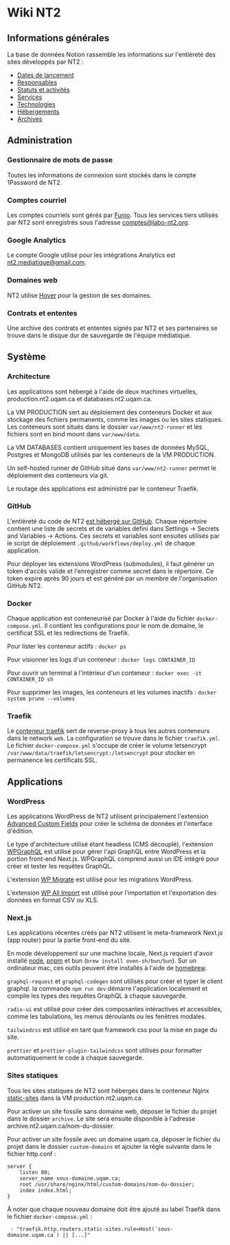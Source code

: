 # Wiki NT2

## Informations générales

La base de données Notion rassemble les informations sur l'entièreté des sites développés par NT2 :

- [Dates de lancement](https://nt2.notion.site/08061a29cc044a55b02844ebcbb0b6d4?v=15afb8c2a55f44128adbcd21409ef52f)
- [Responsables](https://nt2.notion.site/08061a29cc044a55b02844ebcbb0b6d4?v=2ef0b8d5723d47c0adad9722b6bbb13a)
- [Statuts et activités](https://nt2.notion.site/08061a29cc044a55b02844ebcbb0b6d4?v=f5828038f3df47ec8eede347d64758bc)
- [Services](https://nt2.notion.site/08061a29cc044a55b02844ebcbb0b6d4?v=bb13b3d4e54e4b6d8c938eb79cf1918a)
- [Technologies](https://nt2.notion.site/08061a29cc044a55b02844ebcbb0b6d4?v=0c0f29c5e184418da7226da086e8e02a)
- [Hébergements](https://nt2.notion.site/08061a29cc044a55b02844ebcbb0b6d4?v=f84ffbb4b02447e7b8bb267cd16aee20)
- [Archives](https://nt2.notion.site/08061a29cc044a55b02844ebcbb0b6d4?v=ccf8a0bb2c73430fb263fbe398714294)

## Administration

### Gestionnaire de mots de passe

Toutes les informations de connexion sont stockés dans le compte 1Password de NT2.

### Comptes courriel

Les comptes courriels sont gérés par [Funio](https://funio.com/). Tous les services tiers utilisés par NT2 sont enregistrés sous l'adresse comptes@labo-nt2.org.

### Google Analytics

Le compte Google utilisé pour les intégrations Analytics est nt2.mediatique@gmail.com.

### Domaines web

NT2 utilise [Hover](https://www.hover.com/) pour la gestion de ses domaines.

### Contrats et ententes

Une archive des contrats et ententes signés par NT2 et ses partenaires se trouve dans le disque dur de sauvegarde de l'équipe médiatique.

## Système

### Architecture

Les applications sont hébergé à l'aide de deux machines virtuelles, production.nt2.uqam.ca et databases.nt2.uqam.ca.

La VM PRODUCTION sert au déploiement des conteneurs Docker et aux stockage des fichiers permanents, comme les images ou les sites statiques. Les conteneurs sont situés dans le dossier `var/www/nt2-runner` et les fichiers sont en bind mount dans `var/www/data`.

La VM DATABASES contient uniquement les bases de données MySQL, Postgres et MongoDB utilisés par les conteneurs de la VM PRODUCTION.

Un self-hosted runner de GitHub situé dans `var/www/nt2-runner` permet le déploiement des conteneurs via git.

Le routage des applications est administré par le conteneur Traefik.

### GitHub

L'entièreté du code de NT2 [est hébergé sur GitHub](https://github.com/nt2). Chaque répertoire contient une liste de secrets et de variables défini dans Settings -> Secrets and Variables -> Actions. Ces secrets et variables sont ensuites utilisés par le script de déploiement `.github/workflows/deploy.yml` de chaque application.

Pour déployer les extensions WordPress (submodules), il faut générer un token d'accès valide et l'enregistrer comme secret dans le répertoire. Ce token expire après 90 jours et est généré par un membre de l'organisation GitHub NT2.

### Docker

Chaque application est conteneurisé par Docker à l'aide du fichier `docker-compose.yml`. Il contient les configurations pour le nom de domaine, le certificat SSL et les redirections de Traefik.

Pour lister les conteneur actifs : `docker ps`

Pour visionner les logs d'un conteneur : `docker logs CONTAINER_ID`

Pour ouvrir un terminal à l'intérieur d'un conteneur : `docker exec -it CONTAINER_ID sh`

Pour supprimer les images, les conteneurs et les volumes inactifs : `docker system prune --volumes`

### Traefik

Le [conteneur traefik](https://github.com/nt2/traefik) sert de reverse-proxy à tous les autres conteneurs dans le network `web`. La configuration se trouve dans le fichier `traefik.yml`. Le fichier `docker-compose.yml` s'occupe de créer le volume letsencrypt `/var/www/data/traefik/letsencrypt:/letsencrypt` pour stocker en permanence les certificats SSL.

## Applications

### WordPress

Les applications WordPress de NT2 utilisent principalement l'extension [Advanced Custom Fields](https://www.advancedcustomfields.com/) pour créer le schéma de données et l'interface d'édition.

Le type d'architecture utilisé étant headless (CMS découplé), l'extension [WPGraphQL](https://www.wpgraphql.com/) est utilisé pour gérer l'api GraphQL entre WordPress et la portion front-end Next.js. WPGraphQL comprend aussi un IDE intégré pour créer et tester les requêtes GraphQL.

L'extension [WP Migrate](https://deliciousbrains.com/wp-migrate-db-pro/) est utilisé pour les migrations WordPress.

L'extension [WP All Import](https://www.wpallimport.com/) est utilisé pour l'importation et l'exportation des données en format CSV ou XLS.

### Next.js

Les applications récentes créés par NT2 utilisent le meta-framework Next.js (app router) pour la partie front-end du site.

En mode développement sur une machine locale, Next.js requiert d'avoir installé [node](https://formulae.brew.sh/formula/node), [pnpm](https://formulae.brew.sh/formula/pnpm) et bun (`brew install oven-sh/bun/bun`). Sur un ordinateur mac, ces outils peuvent être installés à l'aide de [homebrew](https://brew.sh/).

`graphql-request` et `graphql-codegen` sont utilisés pour créer et typer le client graphql. la commande `npm run dev` démarre l'application localement et compile les types des requêtes GraphQL à chaque sauvegarde.

`radix-ui` est utilisé pour créer des composantes intéractives et accessibles, comme les tabulations, les menus déroulants ou les fenêtres modales.

`tailwindcss` est utilisé en tant que framework css pour la mise en page du site.

`prettier` et `prettier-plugin-tailwindcss` sont utilisés pour formatter automatiquement le code à chaque sauvegarde.

### Sites statiques

Tous les sites statiques de NT2 sont hébergés dans le conteneur Nginx [static-sites](https://github.com/nt2/static-sites) dans la VM production.nt2.uqam.ca.

Pour activer un site fossile sans domaine web, déposer le fichier du projet dans le dossier `archive`. Le site sera ensuite disponible à l'adresse archive.nt2.uqam.ca/nom-du-dossier. 

Pour activer un site fossile avec un domaine uqam.ca, déposer le fichier du projet dans le dossier `custom-domains` et ajouter la règle suivante dans le fichier http.conf :

```
server {
    listen 80;
    server_name sous-domaine.uqam.ca;
    root /usr/share/nginx/html/custom-domains/nom-du-dossier;
    index index.html;
}
```
À noter que chaque nouveau domaine doit être ajouté au label Traefik dans le fichier `docker-compose.yml` :

```
 - "traefik.http.routers.static-sites.rule=Host(`sous-domaine.uqam.ca`) || [...]"
```
